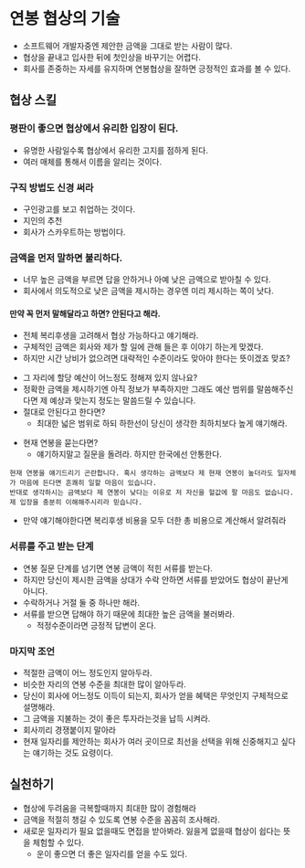 # 연봉 협상의 기술

* 소프트웨어 개발자중엔 제안한 금액을 그대로 받는 사람이 많다.
* 협상을 끝내고 입사한 뒤에 첫인상을 바꾸기는 어렵다.
* 회사를 존중하는 자세를 유지하며 연봉협상을 잘하면 긍정적인 효과를 볼 수 있다.

## 협상 스킬 

### 평판이 좋으면 협상에서 유리한 입장이 된다.

+ 유명한 사람일수록 협상에서 유리한 고지를 점하게 된다.
+ 여러 매체를 통해서 이름을 알리는 것이다.

###  구직 방법도 신경 써라

+ 구인광고를 보고 취업하는 것이다.
+ 지인의 추천
+ 회사가 스카우트하는 방법이다.

### 금액을 먼저 말하면 불리하다.

* 너무 높은 금액을 부르면 답을 안하거나 아예 낮은 금액으로 받아칠 수 있다.
* 회사에서 의도적으로 낮은 금액을 제시하는 경우엔 미리 제시하는 쪽이 낫다.


#### 만약 꼭 먼저 말해달라고 하면? 안된다고 해라. 
* 전체 복리후생을 고려해서 협상 가능하다고 얘기해라. 
* 구체적인 금액은 회사와 제가 할 일에 관해 들은 후 이야기 하는게 맞겠다. 
* 하지만 시간 낭비가 없으려면 대략적인 수준이라도 맞아야 한다는 뜻이겠죠 맞죠?
+ 그 자리에 할당 예산이 어느정도 정해져 있지 않나요?
+ 정확한 금액을 제시하기엔 아직 정보가 부족하지만 그래도 예산 범위를 말씀해주신다면 제 예상과 맞는지 정도는 말씀드릴 수 있습니다.
+ 절대로 안된다고 한다면?
  + 최대한 넓은 범위로 하되 하한선이 당신이 생각한 최하치보다 높게 얘기해라.
* 현재 연봉을 묻는다면?
  + 얘기하지말고 질문을 돌려라. 하지만 한국에선 안통한다.

```
현재 연봉을 얘기드리기 곤란합니다. 혹시 생각하는 금액보다 제 현재 연봉이 높더라도 일자체가 마음에 든다면 흔쾌히 일할 마음이 있습니다.
반대로 생각하시는 금액보다 제 연봉이 낮다는 이유로 저 자신을 헐값에 팔 마음도 없습니다. 제 입장을 충분히 이해해주시리라 믿습니다.
```
* 만약 얘기해야한다면 복리후생 비용을 모두 더한 총 비용으로 계산해서 알려줘라


### 서류를 주고 받는 단계
 + 연봉 질문 단계를 넘기면 연봉 금액이 적힌 서류를 받는다. 
 + 하지만 당신이 제시한 금액을 상대가 수락 안하면 서류를 받았어도 협상이 끝난게 아니다.
 + 수락하거나 거절 둘 중 하나만 해라.
 + 서류를 받으면 답해야 하기 때문에 최대한 높은 금액을 불러봐라. 
   - 적정수준이라면 긍정적 답변이 온다.


### 마지막 조언

* 적절한 금액이 어느 정도인지 알아두라. 
* 비슷한 자리의 연봉 수준을 최대한 많이 알아두라.
* 당신이 회사에 어느정도 이득이 되는지, 회사가 얻을 혜택은 무엇인지 구체적으로 설명해라.
 * 그 금액을 지불하는 것이 좋은 투자라는것을 납득 시켜라.
* 회사끼리 경쟁붙이지 말아라
* 현재 일자리를 제안하는 회사가 여러 곳이므로 최선을 선택을 위해 신중해지고 싶다는 얘기하는 것도 요령이다.


## 실천하기

* 협상에 두려움을 극복할때까지 최대한 많이 경험해라
* 금액을 적절히 챙길 수 있도록 연봉 수준을 꼼꼼히 조사해라.
* 새로운 일자리가 필요 없을때도 면접을 받아봐라. 잃을게 없을때 협상이 쉽다는 뜻을 체험할 수 있다.
  * 운이 좋으면 더 좋은 일자리를 얻을 수도 있다.


